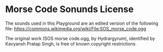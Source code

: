 #  Morse Code Sonunds License

The sounds used in this Playground are an edited version of the following file: https://commons.wikimedia.org/wiki/File:SOS_morse_code.ogg

The original work (SOS morse code.ogg, by Hydrargyrum), identified by Kavyansh Pratap Singh, is free of known copyright restrictions.
